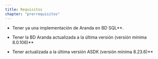 ```yaml
---
title: Requisitos
chapter: "prerrequisitos"
---
```


- Tener ya una implementación de Aranda en BD SQL**. 

- Tener la BD Aranda actualizada a la última versión (versión mínima 8.0.106)**

- Tener actualizada a la última versión ASDK (versión mínima 8.23.6)**

